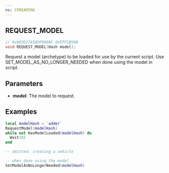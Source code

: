 ```yaml
---
ns: STREAMING
---
```

## REQUEST_MODEL

```c
// 0x963D27A58DF860AC 0xFFF1B500
void REQUEST_MODEL(Hash model);
```

Request a model (archetype) to be loaded for use by the current script. Use SET\_MODEL\_AS\_NO\_LONGER\_NEEDED when done using the model in script.

## Parameters
* **model**: The model to request.

## Examples
```lua
local modelHash = `adder`
RequestModel(modelHash)
while not HasModelLoaded(modelHash) do
  Wait(0)
end

-- omitted: creating a vehicle

-- when done using the model
SetModelAsNoLongerNeeded(modelHash)
```